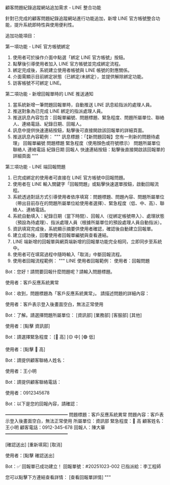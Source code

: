 顧客問題紀錄追蹤網站追加需求 - LINE 整合功能

針對已完成的顧客問題紀錄追蹤網站進行功能追加，新增 LINE 官方帳號整合功能，提升系統即時性與使用便利性。

追加功能項目：

第一項功能 - LINE 官方帳號綁定
1. 使用者可於操作介面中點選「綁定 LINE 官方帳號」按鈕。
2. 點擊後引導使用者加入 LINE 官方帳號並完成綁定流程。
3. 綁定完成後，系統建立使用者帳號與 LINE 帳號的對應關係。
4. 介面需顯示目前綁定狀態（已綁定/未綁定），並提供解除綁定功能。
5. 訪客帳號不可綁定 LINE。

第二項功能 - 新增回報單時的 LINE 推送通知
1. 當系統新增一筆問題回報單時，自動推送 LINE 訊息給指派的處理人員。
2. 推送對象為已完成 LINE 綁定的指派處理人員。
3. 推送訊息內容包含：回報單編號、問題標題、緊急程度、問題所屬單位、聯絡人、連絡電話、紀錄日期、回報人。
4. 訊息中提供快速連結按鈕，點擊後可直接開啟該回報單的詳細頁面。
5. 推送訊息內容範例：
"""
訊息標題：「【新問題回報】您有一則新的問題待處理」
回報單編號
問題標題
緊急程度（使用顏色或符號標示）
問題所屬單位
聯絡人
連絡電話
紀錄日期
回報人
快速連結按鈕：點擊後直接開啟該回報單的詳細頁面
"""

第三項功能 - LINE 端回報問題
1. 已完成綁定的使用者可直接在 LINE 官方帳號中回報問題。
2. 使用者在 LINE 輸入關鍵字「回報問題」或點擊快速選單按鈕，啟動回報流程。
3. 系統透過對話方式引導使用者依序填寫：問題標題、問題內容、問題所屬單位（帶出目前存在的問題所屬單位給使用者選擇）、緊急程度（低、中、高）、聯絡人、連絡電話。
4. 系統自動填入：紀錄日期（當下時間）、回報人（從綁定帳號帶入）、處理狀態（預設為待處理）、指派處理人員（根據所屬單位的預設處理人員自動指派）。
5. 資訊填寫完成後，系統顯示摘要供使用者確認，確認後自動建立回報單。
6. 建立成功後，回覆使用者回報單編號與查看連結。
7. LINE 端新增的回報單與網頁端新增的回報單功能完全相同，立即同步至系統中。
8. 使用者可在填寫過程中隨時輸入「取消」中斷回報流程。
9. 使用者回報流程範例：
"""
LINE 使用者回報範例：
使用者：回報問題

Bot：您好！請問要回報什麼問題呢？請輸入問題標題。

使用者：客戶反應系統異常

Bot：收到，問題標題為「客戶反應系統異常」。
請描述問題的詳細內容：

使用者：客戶表示登入後畫面空白，無法正常使用

Bot：了解。請選擇問題所屬單位：
[資訊部] [業務部] [客服部] [其他]

使用者：[點擊 資訊部]

Bot：請選擇緊急程度：
[🔴 高] [🟡 中] [🟢 低]

使用者：[點擊 🔴 高]

Bot：請提供顧客聯絡人姓名：

使用者：王小明

Bot：請提供顧客聯絡電話：

使用者：0912345678

Bot：以下是您的回報內容，請確認：

━━━━━━━━━━━━━━
問題標題：客戶反應系統異常
問題內容：客戶表示登入後畫面空白，無法正常使用
所屬單位：資訊部
緊急程度：🔴 高
顧客姓名：王小明
顧客電話：0912-345-678
回報人：陳大華
━━━━━━━━━━━━━━

[確認送出] [重新填寫] [取消]

使用者：[點擊 確認送出]

Bot：✅ 回報單已成功建立！
回報單號：#20251023-002
已指派給：李工程師

您可以點擊下方連結查看詳情：
[查看回報單詳情]
"""